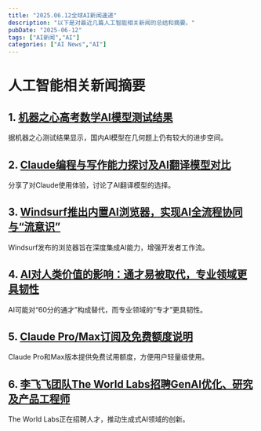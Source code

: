 ```yaml
---
title: "2025.06.12全球AI新闻速递"
description: "以下是对最近几篇人工智能相关新闻的总结和摘要。"
pubDate: "2025-06-12"
tags: ["AI新闻","AI"]
categories: ["AI News","AI"]
---
```

# 人工智能相关新闻摘要

## 1. [机器之心高考数学AI模型测试结果](https://x.com/op7418/status/1933043622997631077)

据机器之心测试结果显示，国内AI模型在几何题上仍有较大的进步空间。

## 2. [Claude编程与写作能力探讨及AI翻译模型对比](https://x.com/dotey/status/1933041954008273193)

分享了对Claude使用体验，讨论了AI翻译模型的选择。

## 3. [Windsurf推出内置AI浏览器，实现AI全流程协同与“流意识”](https://x.com/op7418/status/1933036214820720918)

Windsurf发布的浏览器旨在深度集成AI能力，增强开发者工作流。

## 4. [AI对人类价值的影响：通才易被取代，专业领域更具韧性](https://x.com/dotey/status/1933037997991354578)

AI可能对“60分的通才”构成替代，而专业领域的“专才”更具韧性。

## 5. [Claude Pro/Max订阅及免费额度说明](https://x.com/dotey/status/1933029880700313800)

Claude Pro和Max版本提供免费试用额度，方便用户轻量级使用。

## 6. [李飞飞团队The World Labs招聘GenAI优化、研究及产品工程师](https://x.com/drfeifei/status/1933018951501688976)

The World Labs正在招聘人才，推动生成式AI领域的创新。
